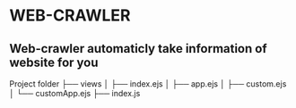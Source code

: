 # WEB-CRAWLER
## Web-crawler automaticly take information of website for you
Project folder
├── views
│   ├── index.ejs
│   ├── app.ejs
│   ├── custom.ejs
│   └── customApp.ejs
├── index.js
